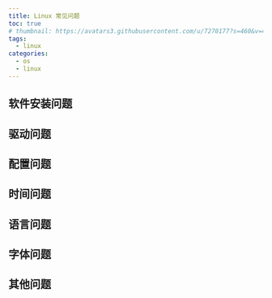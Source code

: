 ```yaml
---
title: Linux 常见问题
toc: true
# thumbnail: https://avatars3.githubusercontent.com/u/7270177?s=460&v=4
tags:
  - linux
categories:
  - os
  - linux
---
```



## 软件安装问题

## 驱动问题

## 配置问题

## 时间问题

## 语言问题

## 字体问题

## 其他问题

